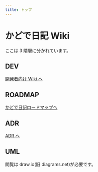 ```yaml
---
title: トップ
---
```


# かどで日記 Wiki

ここは 3 階層に分かれています。

## DEV

[開発者向け Wiki へ](dev/)

## ROADMAP

[かどで日記ロードマップへ](roadmap/)

## ADR

[ADR へ](adr/)

## UML

閲覧は draw.io(旧 diagrams.net)が必要です。
